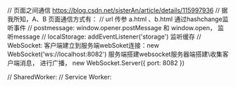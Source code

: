 // 页面之间通信 https://blog.csdn.net/sisterAn/article/details/115997936
// 据我所知，A、B 页面通信方式有：
// url 传参 a.html 、b.html 通过hashchange监听事件
// postmessage: window.opener.postMessage 和 window.open， 监听message
// localStorage: addEventListener('storage') 监听缓存
// WebSocket:
    客户端建立到服务端webSoket连接：new WebSocket('ws://localhost:8082')
    服务端搭建websocket服务器端搭建\收集客户端消息， 进行广播， new WebSocket.Server({ port: 8082 })

// SharedWorker:
// Service Worker:
